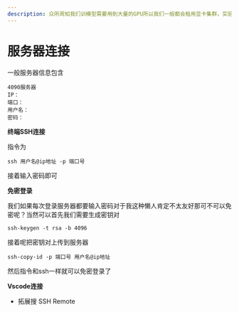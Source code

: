 ```yaml
---
description: 众所周知我们训模型需要用到大量的GPU所以我们一般都会租用显卡集群，实验室也一般有自己的显卡集群
---
```


# 服务器连接

一般服务器信息包含

```
4090服务器
IP：
端口：
用户名：
密码：
```

**终端SSH连接**

指令为

```
ssh 用户名@ip地址 -p 端口号
```

接着输入密码即可

**免密登录**

我们如果每次登录服务器都要输入密码对于我这种懒人肯定不太友好那可不可以免密呢？当然可以首先我们需要生成密钥对

```
ssh-keygen -t rsa -b 4096
```

接着呢把密钥对上传到服务器

```
ssh-copy-id -p 端口号 用户名@ip地址
```

然后指令和ssh一样就可以免密登录了

**Vscode连接**

* 拓展搜 SSH Remote
